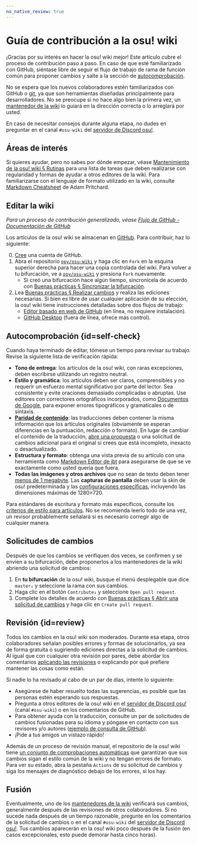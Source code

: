```yaml
---
no_native_review: true
---
```


# Guía de contribución a la osu! wiki

¡Gracias por su interés en hacer la osu! wiki mejor! Este artículo cubre el proceso de contribución paso a paso. En caso de que esté familiarizado con GitHub, siéntase libre de seguir el flujo de trabajo de rama de función común para proponer cambios y salte a la sección de [autocomprobación](#self-check).

No se espera que los nuevos colaboradores estén familiarizados con GitHub o [git](https://git-scm.com/), ya que son herramientas diseñadas principalmente para desarrolladores. No se preocupe si no hace algo bien la primera vez, un [mantenedor de la wiki](/wiki/People/osu!_wiki_maintainers) lo guiará en la dirección correcta o lo arreglará por usted.

En caso de necesitar consejos durante alguna etapa, no dudes en preguntar en el canal `#osu-wiki` del [servidor de Discord osu!](/wiki/Community/osu!_Discord_server).

## Áreas de interés

Si quieres ayudar, pero no sabes por dónde empezar, véase [Mantenimiento de la osu! wiki § Rutinas](/wiki/osu!_wiki/Maintenance#rutinas) para una lista de tareas que deben realizarse con regularidad y formas de ayudar a otros editores de la wiki. Para familiarizarse con el lenguaje de formato utilizado en la wiki, consulte [Markdown Cheatsheet](https://github.com/adam-p/markdown-here/wiki/Markdown-Cheatsheet) de Adam Pritchard.

## Editar la wiki

*Para un proceso de contribución generalizado, véase [Flujo de GitHub - Documentación de GitHub](https://docs.github.com/es/get-started/quickstart/github-flow)*

Los artículos de la osu! wiki se almacenan en [GitHub][osu_wiki]. Para contribuir, haz lo siguiente:

0. [Cree](https://github.com/signup) una cuenta de GitHub.
1. Abra el repositorio [`ppy/osu-wiki`][osu_wiki] y haga clic en `Fork` en la esquina superior derecha para hacer una copia controlada del wiki. Para volver a tu bifurcación, ve a [`ppy/osu-wiki`][osu_wiki] y presiona `Fork` nuevamente.
   - Si creó una bifurcación hace algún tiempo, sincronícela de acuerdo con [Buenas prácticas § Sincronizar la bifurcación](/wiki/osu!_wiki/Contribution_guide/Best_practices#sincronizar-la-bifurcación).
2. Lea [Buenas prácticas § Realizar cambios](/wiki/osu!_wiki/Contribution_guide/Best_practices#hacer-cambios) y realiza las ediciones necesarias. Si bien es libre de usar cualquier aplicación de su elección, la osu! wiki tiene instrucciones detalladas sobre dos flujos de trabajo:
   - [Editor basado en web de GitHub](/wiki/osu!_wiki/Contribution_guide/GitHub_web-based_editor) (en línea, no requiere instalación).
   - [GitHub Desktop](/wiki/osu!_wiki/Contribution_guide/GitHub_Desktop) (fuera de línea, ofrece más control).

## Autocomprobación {id=self-check}

Cuando haya terminado de editar, tómese un tiempo para revisar su trabajo. Revise la siguiente lista de verificación rápida:

- **Tono de entrega**: los artículos de la osu! wiki, con raras excepciones, deben escribirse utilizando un registro neutral.
- **Estilo y gramática**: los artículos deben ser claros, comprensibles y no requerir un esfuerzo mental significativo por parte del lector. Sea consistente y evite oraciones demasiado complicadas o abruptas. Use editores con correctores ortográficos incorporados, como [Documentos de Google](https://docs.google.com), para exponer errores tipográficos y gramaticales o de sintaxis.
- **[Paridad de contenido](/wiki/Article_styling_criteria/Writing#paridad-de-contenido)**: las traducciones deben contener la misma información que los artículos originales (obviamente se esperan diferencias en la puntuación, redacción o formato). En lugar de cambiar el contenido de la traducción, [abre una propuesta](https://github.com/ppy/osu-wiki/issues/new) o una solicitud de cambios adicional para el original si crees que está incompleto, inexacto o desactualizado.
- **Estructura y formato**: obtenga una vista previa de su artículo con una herramienta como [Markdown Editor de jbt](https://jbt.github.io/markdown-editor/) para asegurarse de que se ve exactamente como usted quería que fuera.
- **Todas las imágenes y otros archivos** que no sean de texto deben tener [menos de 1 megabyte](/wiki/Article_styling_criteria/Formatting#tamaño-del-archivo). Las **capturas de pantalla** deben usar la skin de osu! predeterminada y las [configuraciones específicas](/wiki/Article_styling_criteria/Formatting#capturas-de-pantalla-del-juego), incluyendo las dimensiones máximas de 1280×720.

Para estándares de escritura y formato más específicos, consulte los [criterios de estilo para artículos](/wiki/Article_styling_criteria). No se recomienda leerlo todo de una vez, un revisor probablemente señalará si es necesario corregir algo de cualquier manera.

## Solicitudes de cambios

Después de que los cambios se verifiquen dos veces, se confirmen y se envíen a su bifurcación, debe proponerlos a los mantenedores de la wiki abriendo una solicitud de cambios:

1. En **tu bifurcación** de la osu! wiki, busque el menú desplegable que dice `master↓` y seleccione la rama con sus cambios.
2. Haga clic en el botón `Contribute↓` y seleccione `Open pull request`.
3. Complete los detalles de acuerdo con [Buenas prácticas § Abrir una solicitud de cambios](/wiki/osu!_wiki/Contribution_guide/Best_practices#abrir-una-solicitud-de-cambios) y haga clic en `Create pull request`.

## Revisión {id=review}

Todos los cambios en la osu! wiki son moderados. Durante esa etapa, otros colaboradores señalan posibles errores y formas de solucionarlos, ya sea de forma gratuita o sugiriendo ediciones directas a la solicitud de cambios. Al igual que con cualquier otra revisión por pares, debe abordar los comentarios [aplicando las revisiones](/wiki/osu!_wiki/Contribution_guide/Best_practices#aplicar-revisiones) o explicando por qué prefiere mantener las cosas como están.

Si nadie lo ha revisado al cabo de un par de días, intente lo siguiente:

- Asegúrese de haber resuelto todas las sugerencias, es posible que las personas estén esperando sus respuestas.
- Pregunta a otros editores de la osu! wiki en el [servidor de Discord osu!](/wiki/Community/osu!_Discord_server) (canal `#osu-wiki`) o en los comentarios de GitHub.
- Para obtener ayuda con la traducción, consulte un par de solicitudes de cambios fusionadas para su idioma y póngase en contacto con sus revisores y/o autores ([ejemplo de consulta de GitHub](https://github.com/ppy/osu-wiki/pulls?q=is:pr+is:merged+[ES])).
- ¡Pide a tus amigos un vistazo rápido!

Además de un proceso de revisión manual, el repositorio de la osu! wiki tiene [un conjunto de comprobaciones automáticas](/wiki/osu!_wiki/Maintenance#ci-checks) que garantizan que sus cambios sigan el estilo común de la wiki y no tengan errores de formato. Para ver su estado, abra la pestaña `Actions` de su solicitud de cambios y siga los mensajes de diagnóstico debajo de los errores, si los hay.

## Fusión

Eventualmente, uno de los [mantenedores de la wiki](/wiki/People/osu!_wiki_maintainers) verificará sus cambios, generalmente después de las revisiones de otros colaboradores. Si no sucede nada después de un tiempo razonable, pregunte en los comentarios de la solicitud de cambios o en el canal `#osu-wiki` del [servidor de Discord osu!](/wiki/Community/osu!_Discord_server). Tus cambios aparecerán en la osu! wiki poco después de la fusión (en casos excepcionales, esto puede demorar hasta cinco horas).

[osu_wiki]: https://github.com/ppy/osu-wiki
